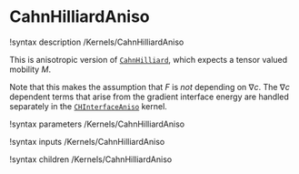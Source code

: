 # CahnHilliardAniso

!syntax description /Kernels/CahnHilliardAniso

This is anisotropic version of [`CahnHilliard`](/CahnHilliard.md), which expects a tensor valued mobility $M$.

Note that this makes the assumption that $F$ is _not_ depending on $\nabla c$. The $\nabla c$ dependent terms
that arise from the gradient interface energy are handled separately in the [`CHInterfaceAniso`](/CHInterfaceAniso.md) kernel.

!syntax parameters /Kernels/CahnHilliardAniso

!syntax inputs /Kernels/CahnHilliardAniso

!syntax children /Kernels/CahnHilliardAniso
